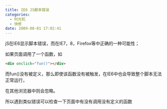```yaml
---
title: IE6 JS脚本错误
categories:
  - 时光机
  - 快修
date: 2009-08-01 17:02:41
---
```


jS在IE6显示脚本错误，而在IE7，8，Firefox等中正确的一种可能性；

如果页面调用了一个函数，如

```html
<div onclick="fun()"></div>
```

而fun()没有被定义，那么即使该函数没有被触发，在IE6中也会导致整个脚本无法正常运行，

在其他浏览器中则会忽略。

所以遇到类似错误可以检查一下页面中有没有调用没有定义的函数
